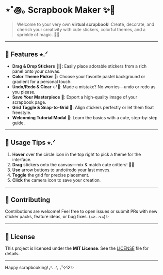 # ⋆˚꩜｡ Scrapbook Maker ✨🌸

> Welcome to your very own **virtual scrapbook**! Create, decorate, and cherish your creativity with cute stickers, colorful themes, and a sprinkle of magic. 🦋💖

---

## 🌟 Features ⭑.ᐟ

* **Drag & Drop Stickers** 🐰🐱: Easily place adorable stickers from a rich panel onto your canvas.
* **Color Theme Picker** 🎨: Choose your favorite pastel background or gradient for a personal touch.
* **Undo/Redo & Clear** ↩️🔄: Made a mistake? No worries—undo or redo as you please.
* **Save Your Masterpiece** 📸: Export a high-quality image of your scrapbook page.
* **Grid Toggle & Snap-to-Grid** 🔳: Align stickers perfectly or let them float freestyle.
* **Welcoming Tutorial Modal** 🎈: Learn the basics with a cute, step-by-step guide.

---

## 🎉 Usage Tips ⭑.ᐟ

1. **Hover** over the circle icon in the top right to pick a theme for the interface.
2. **Drag** stickers onto the canvas—mix & match cute critters! 🦊🦋
3. **Use** arrow buttons to undo/redo your last moves.
4. **Toggle** the grid for precise placement.
5. **Click** the camera icon to save your creation.

---

## 💖 Contributing

Contributions are welcome! Feel free to open issues or submit PRs with new sticker packs, feature ideas, or bug fixes. (๑>◡<๑)✨ 

---

## 📜 License

This project is licensed under the **MIT License**. See the [LICENSE](LICENSE) file for details.

---

Happy scrapbooking! ₍ᐢ. .ᐢ₎ ₊˚⊹♡✨
